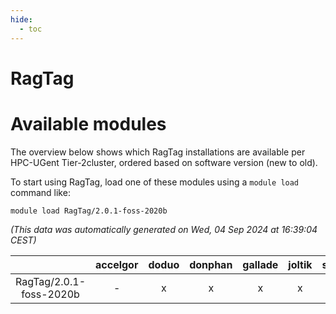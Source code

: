```yaml
---
hide:
  - toc
---
```


RagTag
======

# Available modules


The overview below shows which RagTag installations are available per HPC-UGent Tier-2cluster, ordered based on software version (new to old).

To start using RagTag, load one of these modules using a `module load` command like:

```shell
module load RagTag/2.0.1-foss-2020b
```

*(This data was automatically generated on Wed, 04 Sep 2024 at 16:39:04 CEST)*  

| |accelgor|doduo|donphan|gallade|joltik|shinx|skitty|
| :---: | :---: | :---: | :---: | :---: | :---: | :---: | :---: |
|RagTag/2.0.1-foss-2020b|-|x|x|x|x|-|x|
